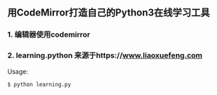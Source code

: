 ## 用CodeMirror打造自己的Python3在线学习工具
### 1. 编辑器使用codemirror
### 2. learning.python 来源于https://www.liaoxuefeng.com

Usage:
```
$ python learning.py
```

